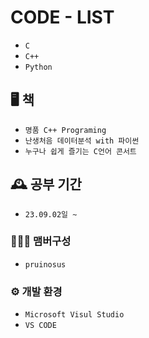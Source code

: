 ﻿# CODE - LIST
- `C`
- `C++`
- `Python`

## 🖥️ 책
- `명품 C++ Programing`
- `난생처음 데이터분석 with 파이썬`
- `누구나 쉽게 즐기는 C언어 콘서트`
  
## 🕰️ 공부 기간
* `23.09.02일 ~`

### 🧑‍🤝‍🧑 맴버구성
 - `pruinosus`
   
### ⚙️ 개발 환경
- `Microsoft Visul Studio`
- `VS CODE`
